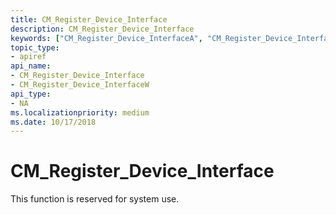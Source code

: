 ```yaml
---
title: CM_Register_Device_Interface
description: CM_Register_Device_Interface
keywords: ["CM_Register_Device_InterfaceA", "CM_Register_Device_InterfaceW", "CM_Register_Device_Interface Device and Driver Installation"]
topic_type:
- apiref
api_name:
- CM_Register_Device_Interface
- CM_Register_Device_InterfaceW
api_type:
- NA
ms.localizationpriority: medium
ms.date: 10/17/2018
---
```


# CM_Register_Device_Interface

This function is reserved for system use.

